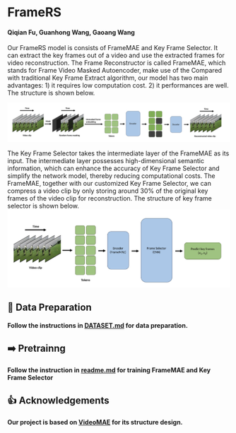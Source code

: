 # FrameRS

#### Qiqian Fu, Guanhong Wang, Gaoang Wang
Our FrameRS model is consists of FrameMAE and Key Frame Selector. It can
extract the key frames out of a video and use the extracted frames for 
video reconstruction. The Frame Reconstructor is called FrameMAE, which 
stands for Frame Video Masked Autoencoder, make use of the Compared with 
traditional Key Frame Extract algorithm, our model has two main advantages: 1) it 
requires low computation cost. 2) it performances are well. The structure is shown below.

![the figure is shown here](resource/structure.png)

The Key Frame Selector
takes the intermediate layer of the FrameMAE as its input. The intermediate layer 
possesses high-dimensional semantic information, which can enhance the accuracy of 
Key Frame Selector and simplify the network model, thereby reducing computational costs.
The FrameMAE, together 
with our customized Key Frame Selector, we can compress a video clip by only storing around 
30% of the original key frames of the video clip for reconstruction. The structure of key frame selector is shown below.
![](resource/selector.png)
## 🔨 Data Preparation

#### Follow the instructions in [DATASET.md](DATASET.md) for data preparation.

## ➡️ Pretrainng

#### Follow the instruction in [readme.md]() for training FrameMAE and Key Frame Selector

## 👍 Acknowledgements 

#### Our project is based on [VideoMAE](https://github.com/MCG-NJU/VideoMAE) for its structure design.

